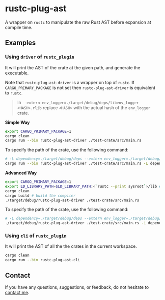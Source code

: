 # rustc-plug-ast

A wrapper on `rustc` to manipulate the raw Rust AST before expansion at compile time.

## Examples

### Using `driver` of `rustc_plugin`

It will print the AST of the crate at the given path, and generate the executable.

Note that `rustc-plug-ast-driver` is a wrapper on top of `rustc`. If `CARGO_PRIMARY_PACKAGE` is not set then `rustc-plug-ast-driver` is equivalent to `rustc`.

> In `--extern env_logger=./target/debug/deps/libenv_logger-<HASH>.rlib` replace `<HASH>` with the actual hash of the `env_logger` crate.

**Simple Way**

```bash
export CARGO_PRIMARY_PACKAGE=1
cargo clean
cargo run --bin rustc-plug-ast-driver ./test-crate/src/main.rs
```

To specify the path of the crate, use the following command:
```bash
# -L dependency=./target/debug/deps --extern env_logger=./target/debug/deps/libenv_logger-<HASH>.rlib
cargo run --bin rustc-plug-ast-driver ./test-crate/src/main.rs -L dependency=./target/debug/deps --extern env_logger=./target/debug/deps/libenv_logger-<HASH>.rlib
```

**Advanced Way**

```bash
export CARGO_PRIMARY_PACKAGE=1
export LD_LIBRARY_PATH=$LD_LIBRARY_PATH:<`rustc --print sysroot`>/lib # Something like ~/.rustup/toolchains/nightly-2024-01-24-x86_64-unknown-linux-gnu/lib
cargo clean
cargo build # build the compiler
./target/debug/rustc-plug-ast-driver ./test-crate/src/main.rs
```

To specify the path of the crate, use the following command:
```bash
# -L dependency=./target/debug/deps --extern env_logger=./target/debug/deps/libenv_logger-<HASH>.rlib
./target/debug/rustc-plug-ast-driver ./test-crate/src/main.rs -L dependency=./target/debug/deps --extern env_logger=./target/debug/deps/libenv_logger-<HASH>.rlib
```

### Using `cli` of `rustc_plugin`

It will print the AST of all the the crates in the current workspace.

```bash
cargo clean
cargo run --bin rustc-plug-ast-cli
```

## Contact

If you have any questions, suggestions, or feedback, do not hesitate to [contact me](https://federicobruzzone.github.io/).

